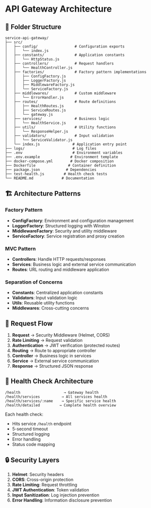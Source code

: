 # API Gateway Architecture

## 📁 Folder Structure

```
service-api-gateway/
├── src/
│   ├── config/                 # Configuration exports
│   │   └── index.js
│   ├── constants/              # Application constants
│   │   └── HttpStatus.js
│   ├── controllers/            # Request handlers
│   │   └── HealthController.js
│   ├── factories/              # Factory pattern implementations
│   │   ├── ConfigFactory.js
│   │   ├── LoggerFactory.js
│   │   ├── MiddlewareFactory.js
│   │   └── ServiceFactory.js
│   ├── middlewares/            # Custom middleware
│   │   └── ErrorHandler.js
│   ├── routes/                 # Route definitions
│   │   ├── HealthRoutes.js
│   │   ├── ServiceRoutes.js
│   │   └── gateway.js
│   ├── services/               # Business logic
│   │   └── HealthService.js
│   ├── utils/                  # Utility functions
│   │   └── ResponseHelper.js
│   ├── validators/             # Input validation
│   │   └── ServiceValidator.js
│   └── index.js               # Application entry point
├── logs/                      # Log files
├── .env                       # Environment variables
├── .env.example              # Environment template
├── docker-compose.yml        # Docker composition
├── Dockerfile               # Container definition
├── package.json            # Dependencies
├── test-health.js         # Health check tests
└── README.md             # Documentation
```

## 🏗️ Architecture Patterns

### Factory Pattern
- **ConfigFactory**: Environment and configuration management
- **LoggerFactory**: Structured logging with Winston
- **MiddlewareFactory**: Security and utility middleware
- **ServiceFactory**: Service registration and proxy creation

### MVC Pattern
- **Controllers**: Handle HTTP requests/responses
- **Services**: Business logic and external service communication
- **Routes**: URL routing and middleware application

### Separation of Concerns
- **Constants**: Centralized application constants
- **Validators**: Input validation logic
- **Utils**: Reusable utility functions
- **Middlewares**: Cross-cutting concerns

## 🔄 Request Flow

1. **Request** → Security Middleware (Helmet, CORS)
2. **Rate Limiting** → Request validation
3. **Authentication** → JWT verification (protected routes)
4. **Routing** → Route to appropriate controller
5. **Controller** → Business logic in services
6. **Service** → External service communication
7. **Response** → Structured JSON response

## 🏥 Health Check Architecture

```
/health                    → Gateway health
/health/services          → All services health
/health/services/:name    → Specific service health
/health/detailed         → Complete health overview
```

Each health check:
- Hits service `/health` endpoint
- 5-second timeout
- Structured logging
- Error handling
- Status code mapping

## 🔒 Security Layers

1. **Helmet**: Security headers
2. **CORS**: Cross-origin protection
3. **Rate Limiting**: Request throttling
4. **JWT Authentication**: Token validation
5. **Input Sanitization**: Log injection prevention
6. **Error Handling**: Information disclosure prevention